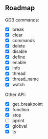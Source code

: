 ## Roadmap

GDB commands:

- [x] break
- [x] clear
- [x] commands
- [x] delete
- [x] disable
- [x] define
- [x] enable
- [x] info
- [x] thread
- [x] thread_name
- [x] watch

Other API:

- [x] get_breakpoint
- [x] function
- [x] stop
- [ ] pprint
- [x] globval
- [x] ty
